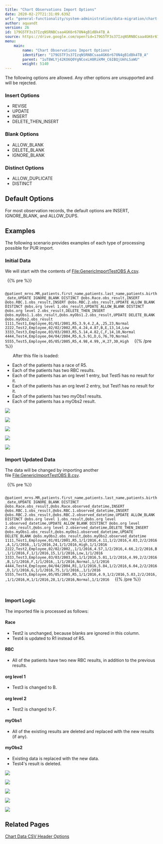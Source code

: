 ```yaml
---
title: "Chart Observations Import Options"
date: 2020-02-27T21:31:09.639Z
url: "general-functionality/system-administration/data-migration/chart-observations-import-options.html"
author: aquandt
version: 26
id: 179G5TF3s37IzqNSRNBCsaa4GK6r678N4gB1dBk4TB_A
source: https://drive.google.com/open?id=179G5TF3s37IzqNSRNBCsaa4GK6r678N4gB1dBk4TB_A
menu:
    main:
        name: "Chart Observations Import Options"
        identifier: "179G5TF3s37IzqNSRNBCsaa4GK6r678N4gB1dBk4TB_A"
        parent: "1uT8WLYj42KO6Q0YgNCoxLH8RikMH_C6IBQjUmhLSaWU"
        weight: 5140
---
```

The following options are allowed. Any other options are unsupported and will be rejected.

### Insert Options

* REVISE
* UPDATE
* INSERT
* DELETE_THEN_INSERT

### Blank Options

* ALLOW_BLANK
* DELETE_BLANK
* IGNORE_BLANK

### Distinct Options

* ALLOW_DUPLICATE
* DISTINCT

## Default Options

For most observation records, the default options are INSERT, IGNORE_BLANK, and ALLOW_DUPS.

## Examples

The following scenario provides examples of each type of processing possible for PUR import.

### Initial Data

We will start with the contents of [File:GenericImportTestOBS A.csv](https://miewiki.med-web.com/wiki/index.php/File:GenericImportTestOBS_A.csv).



` `{{% pre %}}

`  @patient_mrns.MR,patients.first_name,patients.last_name,patients.birth_date,UPDATE IGNORE_BLANK DISTINCT @obs.Race.obs_result,INSERT @obs.RBC.1.obs_result,INSERT @obs.RBC.2.obs_result,UPDATE ALLOW_BLANK DISTINCT @obs.org level 1.obs_result,UPDATE ALLOW_BLANK DISTINCT @obs.org level 2.obs_result,DELETE_THEN_INSERT @obs.myObs1.1.obs_result,@obs.myObs1.2.obs_result,UPDATE DELETE_BLANK @obs.myObs2.obs_result 1111,Test1,Employee,01/01/2001,R5,3.9,4.2,A,,25,23,Normal 2222,Test2,Employee,02/02/2002,R5,4.24,4.87,B,E,13,14,Low 3333,Test3,Employee,03/03/2003,R5,5.14,4.82,C,F,14,10,Normal 4444,Test4,Employee,04/04/2004,R5,6,5.91,D,G,76,70,Normal 5555,Test5,Employee,05/05/2005,R5,4.98,4.99,,H,27,30,High 
`
` `{{% /pre %}}


`  
`
After this file is loaded:

* Each of the patients has a race of R5.
* Each of the patients has two RBC results.
* Each of the patients has an org level 1 entry, but Test5 has no result for it.
* Each of the patients has an org level 2 entry, but Test1 has no result for it.
* Each of the patients has two myObs1 results.
* Each of the patients has a myObs2 result.

![](../../../external_files/b77a7a0b581b6b229ddd2519b16c551f.png)

![](../../../external_files/5992903ee0b91a69fbb2092186dbb92f.png)

![](../../../external_files/6d8587cd3216987f5c9072c5c1e78f67.png)

![](../../../external_files/03bf2528b46a63e6a0a0cf00aa7190ed.png)

![](../../../external_files/4b5348b924b9ac23c3e823eb1b32ba22.png)

### Import Updated Data

The data will be changed by importing another file [File:GenericImportTestOBS B.csv](https://miewiki.med-web.com/wiki/index.php/File:GenericImportTestOBS_B.csv).



` `{{% pre %}}

`  @patient_mrns.MR,patients.first_name,patients.last_name,patients.birth_date,UPDATE IGNORE_BLANK DISTINCT @obs.Race.obs_result,@obs.Race.observed_datetime,INSERT @obs.RBC.1.obs_result,@obs.RBC.1.observed_datetime,INSERT @obs.RBC.2.obs_result,@obs.RBC.2.observed_datetime,UPDATE ALLOW_BLANK DISTINCT @obs.org level 1.obs_result,@obs.org level 1.observed_datetime,UPDATE ALLOW_BLANK DISTINCT @obs.org level 2.obs_result,@obs.org level 2.observed_datetime,DELETE_THEN_INSERT @obs.myObs1.obs_result,@obs.myObs1.observed_datetime,UPDATE DELETE_BLANK @obs.myObs2.obs_result,@obs.myObs2.observed_datetime 1111,Test1,Employee,01/01/2001,R5,1/1/2016,4.11,1/2/2016,4.03,2/2/2016,A,1/1/2016,,1/1/2016,24,1/1/2016,High,1/1/2016 2222,Test2,Employee,02/02/2002,,1/1/2016,4.57,1/2/2016,4.66,2/2/2016,B,1/1/2016,F,1/1/2016,15,1/1/2016,Low,1/1/2016 3333,Test3,Employee,03/03/2003,R5,1/1/2016,5.01,1/2/2016,4.99,2/2/2016,B,1/1/2016,F,1/1/2016,,1/1/2016,Normal,1/1/2016 4444,Test4,Employee,04/04/2004,R1,1/1/2016,5.84,1/2/2016,6.04,2/2/2016,D,1/1/2016,G,1/1/2016,75,1/1/2016,,1/1/2016 5555,Test5,Employee,05/05/2005,R5,1/1/2016,4.9,1/2/2016,5.03,2/2/2016,,1/1/2016,H,1/1/2016,28,1/1/2016,Normal,1/1/2016 
`
` `{{% /pre %}}


`  
`
### Import Logic

The imported file is processed as follows:

#### Race

* Test2 is unchanged, because blanks are ignored in this column.
* Test4 is updated to R1 instead of R5.

#### RBC

* All of the patients have two new RBC results, in addition to the previous results.

#### org level 1

* Test3 is changed to B.

#### org level 2

* Test2 is changed to F.

#### myObs1

* All of the existing results are deleted and replaced with the new results (if any).

#### myObs2

* Existing data is replaced with the new data.
* Test4's result is deleted.

![](../../../external_files/0f0ecc77ed520e7e4176592406a589c6.png)

![](../../../external_files/4cda9dc79f7af853ab03d483fc5fd362.png)

![](../../../external_files/e355239c0fb9b0117f9c26ae886ebeb7.png)

![](../../../external_files/f7cbb5066cdb48d961dcdebda4a90711.png)

![](../../../external_files/193dace05f78e759ca05e7eef07a569e.png)

## Related Pages

[Chart Data CSV Header Options](chart-data-csv-header-options.html)

